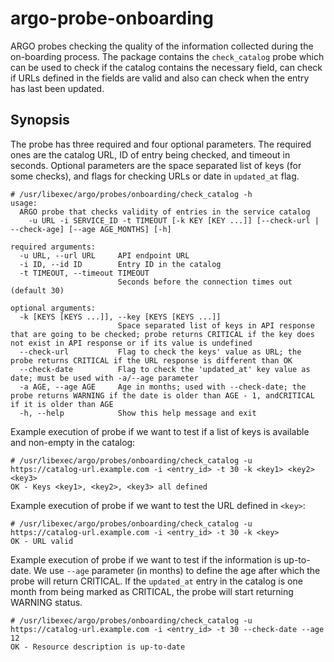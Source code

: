 # argo-probe-onboarding

ARGO probes checking the quality of the information collected during the on-boarding process. The package contains the `check_catalog` probe which can be used to check if the catalog contains the necessary field, can check if URLs defined in the fields are valid and also can check when the entry has last been updated.

## Synopsis

The probe has three required and four optional parameters. The required ones are the catalog URL, ID of entry being checked, and timeout in seconds. Optional parameters are the space separated list of keys (for some checks), and flags for checking URLs or date in `updated_at` flag.

```
# /usr/libexec/argo/probes/onboarding/check_catalog -h
usage: 
  ARGO probe that checks validity of entries in the service catalog
    -u URL -i SERVICE_ID -t TIMEOUT [-k KEY [KEY ...]] [--check-url | --check-age] [--age AGE_MONTHS] [-h]

required arguments:
  -u URL, --url URL     API endpoint URL
  -i ID, --id ID        Entry ID in the catalog
  -t TIMEOUT, --timeout TIMEOUT
                        Seconds before the connection times out (default 30)

optional arguments:
  -k [KEYS [KEYS ...]], --key [KEYS [KEYS ...]]
                        Space separated list of keys in API response that are going to be checked; probe returns CRITICAL if the key does not exist in API response or if its value is undefined
  --check-url           Flag to check the keys' value as URL; the probe returns CRITICAL if the URL response is different than OK
  --check-date          Flag to check the 'updated_at' key value as date; must be used with -a/--age parameter
  -a AGE, --age AGE     Age in months; used with --check-date; the probe returns WARNING if the date is older than AGE - 1, andCRITICAL if it is older than AGE
  -h, --help            Show this help message and exit
```

Example execution of probe if we want to test if a list of keys is available and non-empty in the catalog:

```
# /usr/libexec/argo/probes/onboarding/check_catalog -u https://catalog-url.example.com -i <entry_id> -t 30 -k <key1> <key2> <key3>
OK - Keys <key1>, <key2>, <key3> all defined
```

Example execution of probe if we want to test the URL defined in `<key>`:

```
# /usr/libexec/argo/probes/onboarding/check_catalog -u https://catalog-url.example.com -i <entry_id> -t 30 -k <key>
OK - URL valid
```

Example execution of probe if we want to test if the information is up-to-date. We use `--age` parameter (in months) to define the age after which the probe will return CRITICAL. If the `updated_at` entry in the catalog is one month from being marked as CRITICAL, the probe will start returning WARNING status.

```
# /usr/libexec/argo/probes/onboarding/check_catalog -u https://catalog-url.example.com -i <entry_id> -t 30 --check-date --age 12
OK - Resource description is up-to-date
```
